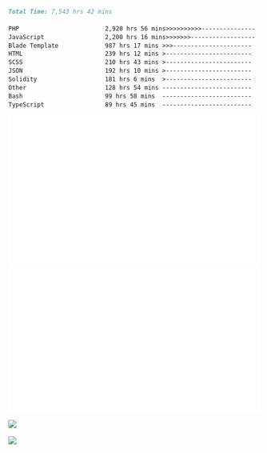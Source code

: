 <!--START_SECTION:waka-->

```markdown
Total Time: 7,543 hrs 42 mins

PHP                        2,920 hrs 56 mins>>>>>>>>>>---------------   38.07 %
JavaScript                 2,200 hrs 16 mins>>>>>>>------------------   28.68 %
Blade Template             987 hrs 17 mins >>>----------------------   12.87 %
HTML                       239 hrs 12 mins >------------------------   03.12 %
SCSS                       210 hrs 43 mins >------------------------   02.75 %
JSON                       192 hrs 10 mins >------------------------   02.50 %
Solidity                   181 hrs 6 mins  >------------------------   02.36 %
Other                      128 hrs 54 mins -------------------------   01.68 %
Bash                       99 hrs 58 mins  -------------------------   01.30 %
TypeScript                 89 hrs 45 mins  -------------------------   01.17 %
```

<!--END_SECTION:waka-->

![](https://raw.githubusercontent.com/DrMaxis/github-stats-transparent/output/generated/overview.svg)
![](https://raw.githubusercontent.com/DrMaxis/github-stats-transparent/output/generated/languages.svg)

![](https://git-readme-stats-drmaxis-projects.vercel.app/api?username=drmaxis&show_icons=true&theme=outrun&count_private=true&show=reviews,discussions_started,discussions_answered,prs_merged,prs_merged_percentage&custom_title=2024%20Github%20Rank)
 
<a href="https://count.getloli.com/"><img src="https://count.getloli.com/get/@:maxis-the-alchemist?theme=rule34"></a>
<!-- https://count.getloli.com/get/@alchemist?theme=rule34 -->
<br>
